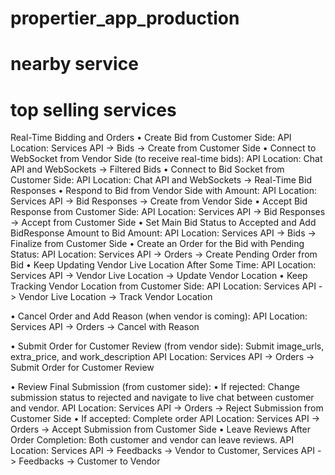 # propertier_app_production


# nearby service
# top selling services


Real-Time Bidding and Orders
•	Create Bid from Customer Side:
API Location: Services API -> Bids -> Create from Customer Side
•	Connect to WebSocket from Vendor Side (to receive real-time bids):
API Location: Chat API and WebSockets -> Filtered Bids
•	Connect to Bid Socket from Customer Side:
API Location: Chat API and WebSockets -> Real-Time Bid Responses
•	Respond to Bid from Vendor Side with Amount:
API Location: Services API -> Bid Responses -> Create from Vendor Side
•	Accept Bid Response from Customer Side:
API Location: Services API -> Bid Responses -> Accept from Customer Side
•	Set Main Bid Status to Accepted and Add BidResponse Amount to Bid Amount:
API Location: Services API -> Bids -> Finalize from Customer Side
•	Create an Order for the Bid with Pending Status:
API Location: Services API -> Orders -> Create Pending Order from Bid
•	Keep Updating Vendor Live Location After Some Time:
API Location: Services API -> Vendor Live Location -> Update Vendor Location
•	Keep Tracking Vendor Location from Customer Side:
API Location: Services API -> Vendor Live Location -> Track Vendor Location


•	Cancel Order and Add Reason (when vendor is coming):
API Location: Services API -> Orders -> Cancel with Reason

•	Submit Order for Customer Review (from vendor side):
Submit image_urls, extra_price, and work_description
API Location: Services API -> Orders -> Submit Order for Customer Review

•	Review Final Submission (from customer side):
•	If rejected: Change submission status to rejected and navigate to live chat between customer and vendor.
API Location: Services API -> Orders -> Reject Submission from Customer Side
•	If accepted: Complete order
API Location: Services API -> Orders -> Accept Submission from Customer Side
•	Leave Reviews After Order Completion:
Both customer and vendor can leave reviews.
API Location: Services API -> Feedbacks -> Vendor to Customer, Services API -> Feedbacks -> Customer to Vendor

[//]: # (https://github.com/propertier/propertier_app_production.git)